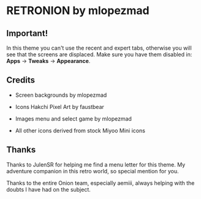 # RETRONION by mlopezmad


## Important!

In this theme you can't use the recent and expert tabs, otherwise you will see that the screens are displaced. 
Make sure you have them disabled in: **Apps** -> **Tweaks** -> **Appearance**.


## Credits

- Screen backgrounds by mlopezmad

- Icons Hakchi Pixel Art by faustbear

- Images menu and select game by mlopezmad

- All other icons derived from stock Miyoo Mini icons

## Thanks

Thanks to JulenSR for helping me find a menu letter for this theme. My adventure companion in this retro world, so special mention for you.

Thanks to the entire Onion team, especially aemiii, always helping with the doubts I have had on the subject.

